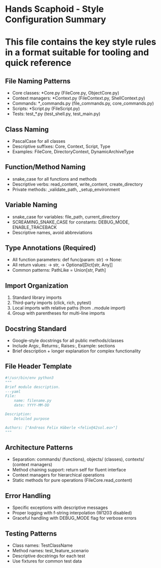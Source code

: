 # Hands Scaphoid - Style Configuration Summary

# This file contains the key style rules in a format suitable for tooling and quick reference

## File Naming Patterns
- Core classes: *Core.py (FileCore.py, ObjectCore.py)
- Context managers: *Context.py (FileContext.py, ShellContext.py)  
- Commands: *_commands.py (file_commands.py, core_commands.py)
- Scripts: *Script.py (FileScript.py)
- Tests: test_*.py (test_shell.py, test_main.py)

## Class Naming
- PascalCase for all classes
- Descriptive suffixes: Core, Context, Script, Type
- Examples: FileCore, DirectoryContext, DynamicArchiveType

## Function/Method Naming
- snake_case for all functions and methods
- Descriptive verbs: read_content, write_content, create_directory
- Private methods: _validate_path, _setup_environment

## Variable Naming
- snake_case for variables: file_path, current_directory
- SCREAMING_SNAKE_CASE for constants: DEBUG_MODE, ENABLE_TRACEBACK
- Descriptive names, avoid abbreviations

## Type Annotations (Required)
- All function parameters: def func(param: str) -> None:
- All return values: -> str, -> Optional[Dict[str, Any]]
- Common patterns: PathLike = Union[str, Path]

## Import Organization
1. Standard library imports
2. Third-party imports (click, rich, pytest)
3. Local imports with relative paths (from ..module import)
4. Group with parentheses for multi-line imports

## Docstring Standard
- Google-style docstrings for all public methods/classes
- Include Args:, Returns:, Raises:, Example: sections
- Brief description + longer explanation for complex functionality

## File Header Template
```python
#!/usr/bin/env python3
"""
Brief module description.
---yaml
File:
    name: filename.py
    date: YYYY-MM-DD

Description:
    Detailed purpose

Authors: ["Andreas Felix Häberle <felix@42sol.eu>"]
"""
```

## Architecture Patterns
- Separation: commands/ (functions), objects/ (classes), contexts/ (context managers)
- Method chaining support: return self for fluent interface
- Context managers for hierarchical operations
- Static methods for pure operations (FileCore.read_content)

## Error Handling
- Specific exceptions with descriptive messages
- Proper logging with f-string interpolation (W1203 disabled)
- Graceful handling with DEBUG_MODE flag for verbose errors

## Testing Patterns
- Class names: TestClassName<Aspect>
- Method names: test_feature_scenario
- Descriptive docstrings for each test
- Use fixtures for common test data